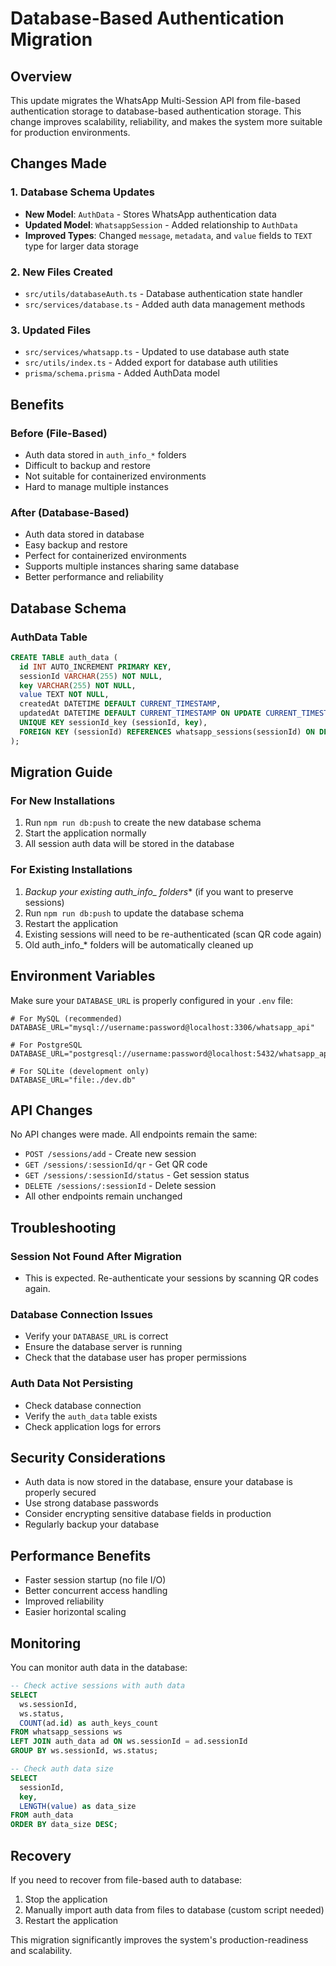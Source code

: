 # Database-Based Authentication Migration

## Overview

This update migrates the WhatsApp Multi-Session API from file-based authentication storage to database-based authentication storage. This change improves scalability, reliability, and makes the system more suitable for production environments.

## Changes Made

### 1. Database Schema Updates

- **New Model**: `AuthData` - Stores WhatsApp authentication data
- **Updated Model**: `WhatsappSession` - Added relationship to `AuthData`
- **Improved Types**: Changed `message`, `metadata`, and `value` fields to `TEXT` type for larger data storage

### 2. New Files Created

- `src/utils/databaseAuth.ts` - Database authentication state handler
- `src/services/database.ts` - Added auth data management methods

### 3. Updated Files

- `src/services/whatsapp.ts` - Updated to use database auth state
- `src/utils/index.ts` - Added export for database auth utilities
- `prisma/schema.prisma` - Added AuthData model

## Benefits

### Before (File-Based)
- Auth data stored in `auth_info_*` folders
- Difficult to backup and restore
- Not suitable for containerized environments
- Hard to manage multiple instances

### After (Database-Based)
- Auth data stored in database
- Easy backup and restore
- Perfect for containerized environments
- Supports multiple instances sharing same database
- Better performance and reliability

## Database Schema

### AuthData Table
```sql
CREATE TABLE auth_data (
  id INT AUTO_INCREMENT PRIMARY KEY,
  sessionId VARCHAR(255) NOT NULL,
  key VARCHAR(255) NOT NULL,
  value TEXT NOT NULL,
  createdAt DATETIME DEFAULT CURRENT_TIMESTAMP,
  updatedAt DATETIME DEFAULT CURRENT_TIMESTAMP ON UPDATE CURRENT_TIMESTAMP,
  UNIQUE KEY sessionId_key (sessionId, key),
  FOREIGN KEY (sessionId) REFERENCES whatsapp_sessions(sessionId) ON DELETE CASCADE
);
```

## Migration Guide

### For New Installations
1. Run `npm run db:push` to create the new database schema
2. Start the application normally
3. All session auth data will be stored in the database

### For Existing Installations
1. **Backup your existing auth_info_* folders** (if you want to preserve sessions)
2. Run `npm run db:push` to update the database schema
3. Restart the application
4. Existing sessions will need to be re-authenticated (scan QR code again)
5. Old auth_info_* folders will be automatically cleaned up

## Environment Variables

Make sure your `DATABASE_URL` is properly configured in your `.env` file:

```env
# For MySQL (recommended)
DATABASE_URL="mysql://username:password@localhost:3306/whatsapp_api"

# For PostgreSQL
DATABASE_URL="postgresql://username:password@localhost:5432/whatsapp_api"

# For SQLite (development only)
DATABASE_URL="file:./dev.db"
```

## API Changes

No API changes were made. All endpoints remain the same:
- `POST /sessions/add` - Create new session
- `GET /sessions/:sessionId/qr` - Get QR code
- `GET /sessions/:sessionId/status` - Get session status
- `DELETE /sessions/:sessionId` - Delete session
- All other endpoints remain unchanged

## Troubleshooting

### Session Not Found After Migration
- This is expected. Re-authenticate your sessions by scanning QR codes again.

### Database Connection Issues
- Verify your `DATABASE_URL` is correct
- Ensure the database server is running
- Check that the database user has proper permissions

### Auth Data Not Persisting
- Check database connection
- Verify the `auth_data` table exists
- Check application logs for errors

## Security Considerations

- Auth data is now stored in the database, ensure your database is properly secured
- Use strong database passwords
- Consider encrypting sensitive database fields in production
- Regularly backup your database

## Performance Benefits

- Faster session startup (no file I/O)
- Better concurrent access handling
- Improved reliability
- Easier horizontal scaling

## Monitoring

You can monitor auth data in the database:

```sql
-- Check active sessions with auth data
SELECT 
  ws.sessionId,
  ws.status,
  COUNT(ad.id) as auth_keys_count
FROM whatsapp_sessions ws
LEFT JOIN auth_data ad ON ws.sessionId = ad.sessionId
GROUP BY ws.sessionId, ws.status;

-- Check auth data size
SELECT 
  sessionId,
  key,
  LENGTH(value) as data_size
FROM auth_data
ORDER BY data_size DESC;
```

## Recovery

If you need to recover from file-based auth to database:

1. Stop the application
2. Manually import auth data from files to database (custom script needed)
3. Restart the application

This migration significantly improves the system's production-readiness and scalability. 